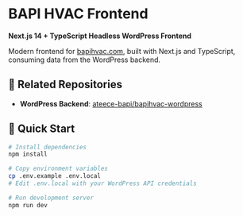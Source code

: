 # BAPI HVAC Frontend

**Next.js 14 + TypeScript Headless WordPress Frontend**

Modern frontend for [bapihvac.com](https://www.bapihvac.com/), built with Next.js and TypeScript, consuming data from the WordPress backend.

## 🔗 Related Repositories

- **WordPress Backend**: [ateece-bapi/bapihvac-wordpress](https://github.com/ateece-bapi/bapihvac-wordpress)

## 🚀 Quick Start

```bash
# Install dependencies
npm install

# Copy environment variables
cp .env.example .env.local
# Edit .env.local with your WordPress API credentials

# Run development server
npm run dev